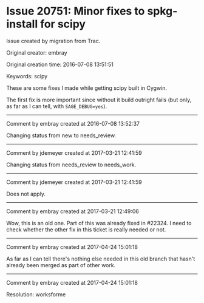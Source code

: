 # Issue 20751: Minor fixes to spkg-install for scipy

Issue created by migration from Trac.

Original creator: embray

Original creation time: 2016-07-08 13:51:51

Keywords: scipy

These are some fixes I made while getting scipy built in Cygwin.

The first fix is more important since without it build outright fails (but only, as far as I can tell, with `SAGE_DEBUG=yes`).


---

Comment by embray created at 2016-07-08 13:52:37

Changing status from new to needs_review.


---

Comment by jdemeyer created at 2017-03-21 12:41:59

Changing status from needs_review to needs_work.


---

Comment by jdemeyer created at 2017-03-21 12:41:59

Does not apply.


---

Comment by embray created at 2017-03-21 12:49:06

Wow, this is an old one. Part of this was already fixed in #22324.  I need to check whether the other fix in this ticket is really needed or not.


---

Comment by embray created at 2017-04-24 15:01:18

As far as I can tell there's nothing else needed in this old branch that hasn't already been merged as part of other work.


---

Comment by embray created at 2017-04-24 15:01:18

Resolution: worksforme
